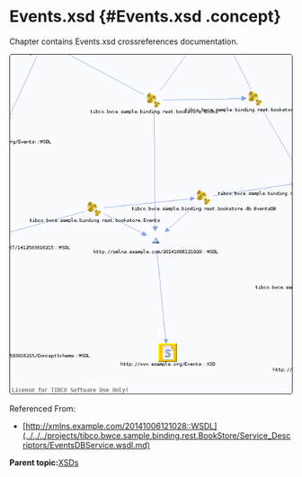 # Events.xsd {#Events.xsd .concept}

Chapter contains Events.xsd crossreferences documentation.

![](cross_http___www.example.org_Events__XSD.png)

Referenced From:

-   [http://xmlns.example.com/20141006121028::WSDL](../../../projects/tibco.bwce.sample.binding.rest.BookStore/Service_Descriptors/EventsDBService.wsdl.md)

**Parent topic:**[XSDs](../../../cross/dependencies/xsds/xsds.md)

